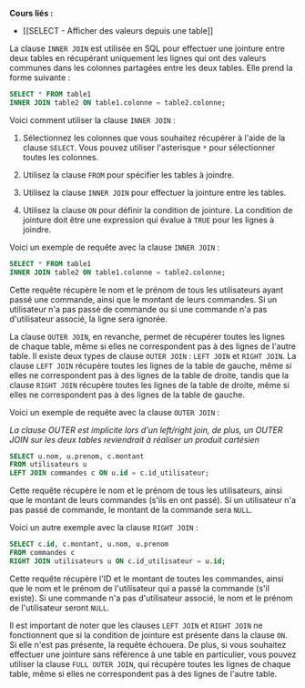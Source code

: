 **Cours liés :**
- [[SELECT - Afficher des valeurs depuis une table]]

La clause `INNER JOIN` est utilisée en SQL pour effectuer une jointure entre deux tables en récupérant uniquement les lignes qui ont des valeurs communes dans les colonnes partagées entre les deux tables. Elle prend la forme suivante :

```sql
SELECT * FROM table1
INNER JOIN table2 ON table1.colonne = table2.colonne;
```

Voici comment utiliser la clause `INNER JOIN` :

1.  Sélectionnez les colonnes que vous souhaitez récupérer à l'aide de la clause `SELECT`. Vous pouvez utiliser l'asterisque `*` pour sélectionner toutes les colonnes.
    
2.  Utilisez la clause `FROM` pour spécifier les tables à joindre.
    
3.  Utilisez la clause `INNER JOIN` pour effectuer la jointure entre les tables.
    
4.  Utilisez la clause `ON` pour définir la condition de jointure. La condition de jointure doit être une expression qui évalue à `TRUE` pour les lignes à joindre.
    

Voici un exemple de requête avec la clause `INNER JOIN` :

```sql
SELECT * FROM table1 
INNER JOIN table2 ON table1.colonne = table2.colonne;
```

Cette requête récupère le nom et le prénom de tous les utilisateurs ayant passé une commande, ainsi que le montant de leurs commandes. Si un utilisateur n'a pas passé de commande ou si une commande n'a pas d'utilisateur associé, la ligne sera ignorée.

La clause `OUTER JOIN`, en revanche, permet de récupérer toutes les lignes de chaque table, même si elles ne correspondent pas à des lignes de l'autre table. Il existe deux types de clause `OUTER JOIN` : `LEFT JOIN` et `RIGHT JOIN`. La clause `LEFT JOIN` récupère toutes les lignes de la table de gauche, même si elles ne correspondent pas à des lignes de la table de droite, tandis que la clause `RIGHT JOIN` récupère toutes les lignes de la table de droite, même si elles ne correspondent pas à des lignes de la table de gauche.

Voici un exemple de requête avec la clause `OUTER JOIN` :

*La clause OUTER est implicite lors d'un left/right join, de plus, un OUTER JOIN sur les deux tables reviendrait à réaliser un produit cartésien*

```sql
SELECT u.nom, u.prenom, c.montant
FROM utilisateurs u 
LEFT JOIN commandes c ON u.id = c.id_utilisateur;
```

Cette requête récupère le nom et le prénom de tous les utilisateurs, ainsi que le montant de leurs commandes (s'ils en ont passé). Si un utilisateur n'a pas passé de commande, le montant de la commande sera `NULL`.

Voici un autre exemple avec la clause `RIGHT JOIN` :

```sql
SELECT c.id, c.montant, u.nom, u.prenom
FROM commandes c 
RIGHT JOIN utilisateurs u ON c.id_utilisateur = u.id;
```

Cette requête récupère l'ID et le montant de toutes les commandes, ainsi que le nom et le prénom de l'utilisateur qui a passé la commande (s'il existe). Si une commande n'a pas d'utilisateur associé, le nom et le prénom de l'utilisateur seront `NULL`.

Il est important de noter que les clauses `LEFT JOIN` et `RIGHT JOIN` ne fonctionnent que si la condition de jointure est présente dans la clause `ON`. Si elle n'est pas présente, la requête échouera. De plus, si vous souhaitez effectuer une jointure sans référence à une table en particulier, vous pouvez utiliser la clause `FULL OUTER JOIN`, qui récupère toutes les lignes de chaque table, même si elles ne correspondent pas à des lignes de l'autre table.